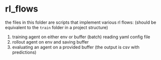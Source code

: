 # rl_flows
the files in this folder are scripts that implement various rl flows:
(should be equivalent to the `train` folder in a project structure)
1. training agent on either env or buffer (batch) reading yaml config file
1. rollout agent on env and saving buffer
1. evaluating an agent on a provided buffer (the output is csv with predictions)

